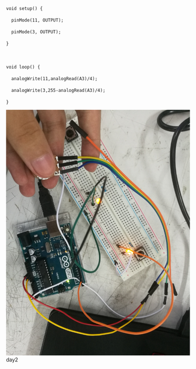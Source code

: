 
```

void setup() {

  pinMode(11, OUTPUT); 

  pinMode(3, OUTPUT);

}



void loop() {

  analogWrite(11,analogRead(A3)/4);

  analogWrite(3,255-analogRead(A3)/4);

}

```



![day2](https://github.com/superliran/Homework-of-Arduino/blob/master/images/IMG_20170622_171634.jpg)day2
